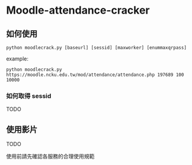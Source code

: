 # Moodle-attendance-cracker

## 如何使用
```
python moodlecrack.py [baseurl] [sessid] [maxworker] [enummaxqrpass]
```
example:
```
python moodlecrack.py https://moodle.ncku.edu.tw/mod/attendance/attendance.php 197689 100 10000
```

### 如何取得 sessid

TODO

## 使用影片

TODO

使用前請先確認各服務的合理使用規範
